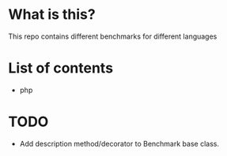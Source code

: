 What is this?
=============
This repo contains different benchmarks for different languages

List of contents
================
- php

TODO
====
- Add description method/decorator to Benchmark base class.
